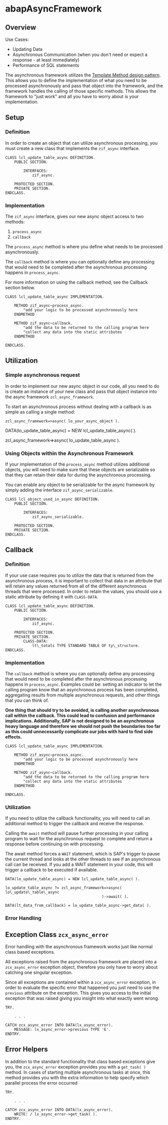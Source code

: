 # abapAsyncFramework


## Overview
Use Cases:

*   Updating Data
*   Asynchronous Communication (when you don't need or expect a response - at least immediately)
*   Performance of SQL statements

The asynchronous framework utilizes the [Template Method design pattern](https://sourcemaking.com/design_patterns/template_method). This allows you to define the implementation of what you need to be processed asynchronously and pass that object into the framework, and the framework handles the calling of those specific methods. This allows the framework to "just work" and all you have to worry about is your implementation.

## Setup

### Definition

In order to create an object that can utilize asynchronous processing, you must create a new class that implements the `zif_async` interface.
```abap
CLASS lcl_update_table_async DEFINITION.
	PUBLIC SECTION.

		INTERFACES:
			zif_async.

	PROTECTED SECTION.
	PRIVATE SECTION.
ENDCLASS.
```

### Implementation

The `zif_async` interface, gives our new async object access to two methods:

1. `process_async`
2.  `callback`

The `process_async` method is where you define what needs to be processed asynchronously.

The `callback` method is where you can optionally define any processing that would need to be completed after the asynchronous processing happens in `process_async`.

For more information on using the callback method, see the Callback section below.
```abap
CLASS lcl_update_table_async IMPLEMENTATION.

	METHOD zif_async~process_async.
		"add your logic to be processed asynchronously here
	ENDMETHOD

	METHOD zif_async~callback.
		"add the data to be returned to the calling program here
		"collect any data into the static attributes
	ENDMETHOD

ENDCLASS.
```

## Utilization

### Simple asynchronous request

In order to implement our new async object in our code, all you need to do is create an instance of your new class and pass that object instance into the async framework `zcl_async_framework`.

To start an asynchronous process without dealing with a callback is as simple as calling a single method:

`zcl_async_framework=>async( lo_your_async_object ).`

DATA(lo\_update\_table\_async) = NEW lcl\_update\_table\_async( ).

zcl\_async\_framework=>async( lo\_update\_table\_async ).

### Using Objects within the Asynchronous Framework

If your implementation of the `process_async` method utilizes additional objects, you will need to make sure that these objects are serializable so that they can retain their data for during the asynchronous processing.

You can enable any object to be serializable for the async framework by simply adding the interface `zif_async_serializable`.
```abap
CLASS lcl_object_used_in_async DEFINITION.
	PUBLIC SECTION.

		INTERFACES:    
			zif_async_serializable.

	PROTECTED SECTION.
	PRIVATE SECTION.
ENDCLASS.
```

## Callback

### Definition

If your use case requires you to utilize the data that is returned from the asynchronous process, it is important to collect that data in an attribute that will retain any values returned from all of the different asynchronous threads that were processed. In order to retain the values, you should use a static attribute by defining it with `CLASS-DATA`.
```abap
CLASS lcl_update_table_async DEFINITION.
	PUBLIC SECTION.

		INTERFACES:
			zif_async.

	PROTECTED SECTION.
	PRIVATE SECTION.
		CLASS-DATA:
			lt\_totals TYPE STANDARD TABLE OF ty\_structure.
ENDCLASS.
```

### Implementation

The `callback` method is where you can optionally define any processing that would need to be completed after the asynchronous processing happens in `process_async`. Examples could be: setting an indicator to let the calling program know that an asynchronous process has been completed, aggregating results from multiple asynchronous requests, and other things that you can think of.

**One thing that should try to be avoided, is calling another asynchronous call within the callback. This could lead to confusion and performance implications. Additionally, SAP is not designed to be an asynchronous heavy language and therefore we should not push the boundaries too far as this could unnecessarily complicate our jobs with hard to find side effects.**
```abap
CLASS lcl_update_table_async IMPLEMENTATION.

	METHOD zif_async~process_async.
		"add your logic to be processed asynchronously here
	ENDMETHOD

	METHOD zif_async~callback.
		"add the data to be returned to the calling program here
		"collect any data into the static attributes
	ENDMETHOD

ENDCLASS.
```

### Utilization

If you need to utilize the callback functionality, you will need to call an additional method to trigger the callback and receive the response.

Calling the `await` method will pause further processing in your calling program to wait for the asynchronous request to complete and return a response before continuing on with processing.

The await method forces a `WAIT` statement, which is SAP's trigger to pause the current thread and looks at the other threads to see if an asynchronous call can be received. If you add a WAIT statement in your code, this will trigger a callback to be executed if available.
```abap
DATA(lo_update_table_async) = NEW lcl_update_table_async( ).

lo_update_table_async ?= zcl_async_framework=>async( lo\_update\_table\_async
										   )->await( ).

DATA(lt_data_from_callback) = lo_update_table_async->get_data( ).
```

### Error Handling

## Exception Class `zcx_async_error`

Error handling with the asynchronous framework works just like normal class based exceptions.

All exceptions raised from the asynchronous framework are placed into a `zcx_async_error` exception object, therefore you only have to worry about catching one singular exception.

Since all exceptions are contained within a `zcx_async_error` exception, in order to evaluate the specific error that happened you just need to use the `previous` attribute on the exception. This gives you access to the initial exception that was raised giving you insight into what exactly went wrong. 
```abap
TRY.

	. . .

CATCH zcx_async_error INTO DATA(lx_async_error).
	MESSAGE: lx_async_error->previous TYPE 'E'.
ENDTRY.
```

## Error Helpers

In addition to the standard functionality that class based exceptions give you, the `zcx_async_error` exception provides you with a `get_task( )` method. In cases of starting multiple asynchronous tasks at once, this method provides you with the extra information to help specify which parallel process the error occurred 
```abap
TRY.

	. . .

CATCH zcx_async_error INTO DATA(lx_async_error).
	WRITE: / lx_async_error->get_task( ).
ENDTRY.
```

